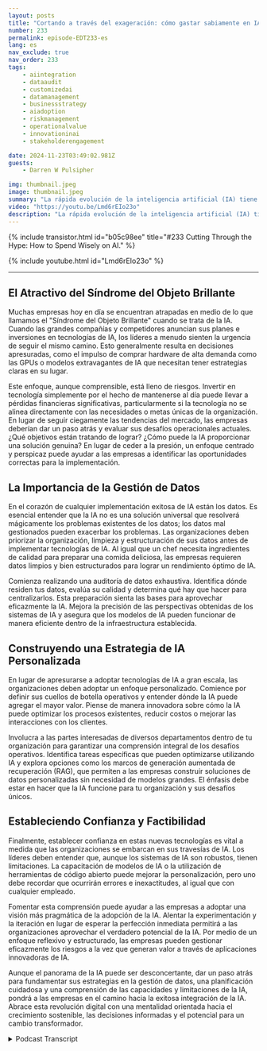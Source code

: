 ```yaml
---
layout: posts
title: "Cortando a través del exageración: cómo gastar sabiamente en IA."
number: 233
permalink: episode-EDT233-es
lang: es
nav_exclude: true
nav_order: 233
tags:
    - aiintegration
    - dataaudit
    - customizedai
    - datamanagement
    - businessstrategy
    - aiadoption
    - riskmanagement
    - operationalvalue
    - innovationinai
    - stakeholderengagement

date: 2024-11-23T03:49:02.981Z
guests:
    - Darren W Pulsipher

img: thumbnail.jpeg
image: thumbnail.jpeg
summary: "La rápida evolución de la inteligencia artificial (IA) tiene a las empresas zumbando de emoción y ansiedad. En este episodio, Darren y el invitado Walter Riviera exploran los matices de la adopción de la IA, la presión para adoptar las últimas tendencias tecnológicas, y los pasos fundamentales que las organizaciones pueden tomar para asegurarse de que obtienen un valor real de las iniciativas de IA."
video: "https://youtu.be/Lmd6rEIo23o"
description: "La rápida evolución de la inteligencia artificial (IA) tiene a las empresas zumbando de emoción y ansiedad. En este episodio, Darren y el invitado Walter Riviera exploran los matices de la adopción de la IA, la presión para adoptar las últimas tendencias tecnológicas, y los pasos fundamentales que las organizaciones pueden tomar para asegurarse de que obtienen un valor real de las iniciativas de IA."
---
```


<div>
{% include transistor.html id="b05c98ee" title="#233 Cutting Through the Hype: How to Spend Wisely on AI." %}

{% include youtube.html id="Lmd6rEIo23o" %}
</div>

---

## El Atractivo del Síndrome del Objeto Brillante

Muchas empresas hoy en día se encuentran atrapadas en medio de lo que llamamos el "Síndrome del Objeto Brillante" cuando se trata de la IA. Cuando las grandes compañías y competidores anuncian sus planes e inversiones en tecnologías de IA, los líderes a menudo sienten la urgencia de seguir el mismo camino. Esto generalmente resulta en decisiones apresuradas, como el impulso de comprar hardware de alta demanda como las GPUs o modelos extravagantes de IA que necesitan tener estrategias claras en su lugar.

Este enfoque, aunque comprensible, está lleno de riesgos. Invertir en tecnología simplemente por el hecho de mantenerse al día puede llevar a pérdidas financieras significativas, particularmente si la tecnología no se alinea directamente con las necesidades o metas únicas de la organización. En lugar de seguir ciegamente las tendencias del mercado, las empresas deberían dar un paso atrás y evaluar sus desafíos operacionales actuales. ¿Qué objetivos están tratando de lograr? ¿Cómo puede la IA proporcionar una solución genuina? En lugar de ceder a la presión, un enfoque centrado y perspicaz puede ayudar a las empresas a identificar las oportunidades correctas para la implementación.

## La Importancia de la Gestión de Datos

En el corazón de cualquier implementación exitosa de IA están los datos. Es esencial entender que la IA no es una solución universal que resolverá mágicamente los problemas existentes de los datos; los datos mal gestionados pueden exacerbar los problemas. Las organizaciones deben priorizar la organización, limpieza y estructuración de sus datos antes de implementar tecnologías de IA. Al igual que un chef necesita ingredientes de calidad para preparar una comida deliciosa, las empresas requieren datos limpios y bien estructurados para lograr un rendimiento óptimo de IA.

Comienza realizando una auditoría de datos exhaustiva. Identifica dónde residen tus datos, evalúa su calidad y determina qué hay que hacer para centralizarlos. Esta preparación sienta las bases para aprovechar eficazmente la IA. Mejora la precisión de las perspectivas obtenidas de los sistemas de IA y asegura que los modelos de IA pueden funcionar de manera eficiente dentro de la infraestructura establecida.

## Construyendo una Estrategia de IA Personalizada

En lugar de apresurarse a adoptar tecnologías de IA a gran escala, las organizaciones deben adoptar un enfoque personalizado. Comience por definir sus cuellos de botella operativos y entender dónde la IA puede agregar el mayor valor. Piense de manera innovadora sobre cómo la IA puede optimizar los procesos existentes, reducir costos o mejorar las interacciones con los clientes.

Involucra a las partes interesadas de diversos departamentos dentro de tu organización para garantizar una comprensión integral de los desafíos operativos. Identifica tareas específicas que pueden optimizarse utilizando IA y explora opciones como los marcos de generación aumentada de recuperación (RAG), que permiten a las empresas construir soluciones de datos personalizadas sin necesidad de modelos grandes. El énfasis debe estar en hacer que la IA funcione para tu organización y sus desafíos únicos.

## Estableciendo Confianza y Factibilidad

Finalmente, establecer confianza en estas nuevas tecnologías es vital a medida que las organizaciones se embarcan en sus travesías de IA. Los líderes deben entender que, aunque los sistemas de IA son robustos, tienen limitaciones. La capacitación de modelos de IA o la utilización de herramientas de código abierto puede mejorar la personalización, pero uno debe recordar que ocurrirán errores e inexactitudes, al igual que con cualquier empleado.

Fomentar esta comprensión puede ayudar a las empresas a adoptar una visión más pragmática de la adopción de la IA. Alentar la experimentación y la iteración en lugar de esperar la perfección inmediata permitirá a las organizaciones aprovechar el verdadero potencial de la IA. Por medio de un enfoque reflexivo y estructurado, las empresas pueden gestionar eficazmente los riesgos a la vez que generan valor a través de aplicaciones innovadoras de IA.

Aunque el panorama de la IA puede ser desconcertante, dar un paso atrás para fundamentar sus estrategias en la gestión de datos, una planificación cuidadosa y una comprensión de las capacidades y limitaciones de la IA, pondrá a las empresas en el camino hacia la exitosa integración de la IA. Abrace esta revolución digital con una mentalidad orientada hacia el crecimiento sostenible, las decisiones informadas y el potencial para un cambio transformador.



<details>
<summary> Podcast Transcript </summary>

<p></p>

</details>
